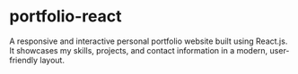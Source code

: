 # portfolio-react
A responsive and interactive personal portfolio website built using React.js. It showcases my skills, projects, and contact information in a modern, user-friendly layout.
